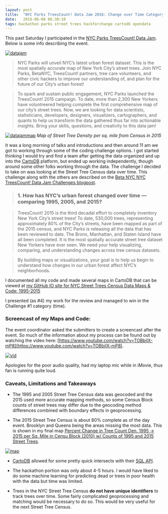 ```yaml
---
layout: post
title:  "NYC Parks TreesCount! Data Jam 2016: Change over Time Category Winner"
date:   2016-06-08 06:30:10
tags: hackathon parks street trees hackforchange cartodb opendata
---
```


This past Saturday I participated in the [NYC Parks TreesCount! Data Jam](https://www.nycgovparks.org/events/2016/06/04/treescount-data-jam). Below is some info describing the event. 

[![datajam](https://raw.githubusercontent.com/nygeog/nygeog.github.com/master/_posts/img/data_jam2.png)](https://www.nycgovparks.org/events/2016/06/04/treescount-data-jam)


> NYC Parks will unveil NYC’s latest urban forest dataset. This is the most spatially accurate map of New York City’s street trees. Join NYC Parks, BetaNYC, TreesCount! partners, tree care volunteers, and other civic hackers to improve our understanding of, and plan for the future of our City’s urban forest!

> To spark and sustain public engagement, NYC Parks launched the TreesCount! 2015 campaign. To date, more than 2,300 New Yorkers have voluntreered helping complete the first comprehensive map of our city’s street trees. Now, we are looking for data scientists, statisticians, developers, designers, visualizers, cartographers, and quants to help us transform the data gathered thus far into actionable insights. Bring your skills, questions, and creativity to this data jam!


[![datajammap](https://raw.githubusercontent.com/nygeog/nygeog.github.com/master/_posts/img/datajammap.png)](http://nyctreescountdatajam.github.io/map/treesdn2015.html)
_Map of Street Tree Density per sq. mile from Census in 2015_

It was a long morning of talks and introductions and then around 11 am we got to working through some of the coding challenge options. I got started thinking I would try and find a team after getting the data organized and up into the [CartoDB](https://cartodb.com/) platform, but ended up working independently, though around some other folks working through the data. The challenge I decided to take on was looking at the Street Tree Census data over time. This challenge along with the others are described on the [Beta NYC NYC TreesCount! Data Jam Challenges blogpost](https://beta.nyc/2016/05/20/nyc-treescount-data-jam-challenges/). 

> ### 1. How has NYC’s urban forest changed over time — comparing 1995, 2005, and 2015?

> TreesCount! 2015 is the third decadal effort to completely inventory New York City’s street trees! To date, 530,000 trees, representing approximately 80% of the City’s streets, have been mapped as part of the 2015 census, and NYC Parks is releasing all the data that has been reviewed to date. The Bronx, Manhattan, and Staten Island have all been completed. It is the most spatially accurate street tree dataset New Yorkers have ever seen. We need your help visualizing, comparing, and understanding changes across tree census datasets.

> By building maps or visualizations, your goal is to help us begin to understand how changes in our urban forest affect NYC’s neighborhoods.

I documented all my code and made several maps in CartoDB that can be viewed at 
[my GitHub IO site for NYC Street Trees Census Data Maps & Code: 1995-2015](http://nyctreescountdatajam.github.io/)

I presented (as #4) my work for the review and managed to win in the Challenge #1 category (time). 

### Screencast of my Maps and Code:

The event coordinator asked the submitters to create a screencast after the event. So much of the information about my process can be found out by watching the video here: [https://www.youtube.com/watch?v=TOBbiIX-mP8](https://www.youtube.com/watch?v=TOBbiIX-mP8).

[![vid](https://raw.githubusercontent.com/nygeog/nygeog.github.com/master/_posts/img/youtube_street_trees_data_jam.png)](https://www.youtube.com/watch?v=TOBbiIX-mP8)



Apologies for the poor audio quality, had my laptop mic while in iMovie, thus fan is running quite loud. 

### Caveats, Limitations and Takeaways

* The 1995 and 2005 Street Tree Census data was geocoded and the 2015 used more accurate mapping methods, so some Census Block counts of street trees may differ due to the geocoding method differences combined with boundary effects in geoprocessing. 

* The 2015 Street Tree Census is about 80% complete as of the day event. Brooklyn and Queens being the areas missing the most data. This is shown in my final map [Percent Change in Tree Count Den. 1995 -> 2015 per Sq. Mile in Censu Block (2010) w/ Counts of 1995 and 2015 Street Trees](http://nyctreescountdatajam.github.io/map/pctchange9515den_tree_million.html). 

[![map](https://raw.githubusercontent.com/nygeog/nygeog.github.com/master/_posts/img/treesmaplast.png)](http://nyctreescountdatajam.github.io/map/pctchange9515den_tree_million.html)

* [CartoDB](https://cartodb.com/) allowed for some pretty quick intersects with their [SQL API](https://docs.cartodb.com/cartodb-platform/sql-api/).

* The hackathon portion was only about 4-5 hours. I would have liked to do some machine learning for predicting dead or trees in poor health with the data but time was limited. 

* Trees in the NYC Street Tree Census __do not have unique identifiers__ to track trees over time. Some fairly complicated geoprocessing and matching would be necessary to do so. This would be very useful for the next Street Tree Census. 
